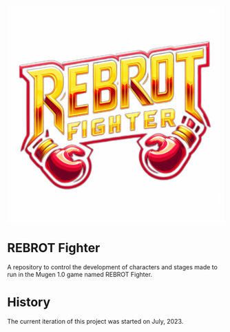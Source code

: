 ![REBROT Fighter logo.](https://raw.githubusercontent.com/davifelipef/rebrot-fighter/resources/images/_da9dd043-9fea-4dc9-80d7-e70aece3da85-transformed.png)
# REBROT Fighter
A repository to control the development of characters and stages made to run in the Mugen 1.0 game named REBROT Fighter.

# History
The current iteration of this project was started on July, 2023.
